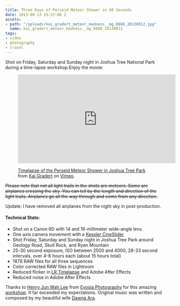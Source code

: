 ```yaml
---
title: Three Days of Perseid Meteor Shower in 60 Seconds
date: 2013-08-13 15:37:00 Z
assets:
- path: "/uploads/kai_gradert_meteor_madness__mg_0888_20130812.jpg"
  name: kai_gradert_meteor_madness__mg_0888_20130812
tags:
- video
- photography
- travel
---
```


Shot on Friday, Saturday and Sunday night in Joshua Tree National Park during a time-lapse workshop.Enjoy the movie:

<figure class="video p">
<iframe src="http://player.vimeo.com/video/72251866" width="500" height="281" frameborder="0" webkitAllowFullScreen mozallowfullscreen allowFullScreen></iframe> <p><a href="http://vimeo.com/72251866">Timelapse of the Perseid Meteor Shower in Joshua Tree Park</a> from <a href="http://vimeo.com/kaigradert">Kai Gradert</a> on <a href="https://vimeo.com">Vimeo</a>.</p>
</figure>

<strike>Please note that not all light trails in the shots are meteors. Some are airplanes crossing the sky. You can tell by the length and direction of the light trails. Airplanes go all the way through and come from any direction.</strike>

Update: I have removed all airplanes from the night sky in post-production.

#### Technical Stats:

* Shot on a Canon 6D with 14 and 16-millimeter wide-angle lens
* One axis camera movement with a [Kessler CineSlider](https://www.kesslercrane.com/ProductDetails.asp?ProductCode=KESSLER_CINESLIDER)
* Shot Friday, Saturday and Sunday night in Joshua Tree Park around Geology Road, Skull Rock, and Ryan Mountain
* 25-30 second exposure, ISO between 2500 and 4000, 28-33 second intervals, over 4-6 hours each (about 15 hours total)
* 1878 RAW files for all three sequences
* Color corrected RAW files in Lightroom
* Reduced flicker in [LR Timelapse](http://lrtimelapse.com/) and Adobe After Effects
* Reduced noise in Adobe After Effects

Thanks to [Henry Jun Wah Lee](https://www.facebook.com/evosiastudios) from [Evosia Photography](http://www.evosiastudios.com/) for this amazing [workshop](/blog/meteor-shower-and-timelapse-workshop-in-joshua-tree/). It far exceeded my expectations. Original music was written and composed by my beautiful wife [Dawna Ara](http://dawnaara.com/).
